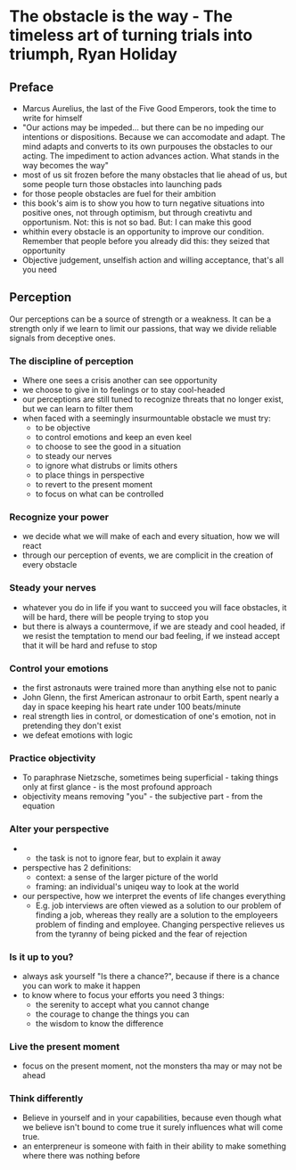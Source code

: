 # The obstacle is the way - The timeless art of turning trials into triumph, Ryan Holiday

## Preface
- Marcus Aurelius, the last of the Five Good Emperors, took the time to write for himself
- "Our actions may be impeded... but there can be no impeding our intentions or dispositions. Because we can accomodate and adapt. The mind adapts and converts to its own purpouses the obstacles to our acting. The impediment to action advances action. What stands in the way becomes the way"
- most of us sit frozen before the many obstacles that lie ahead of us, but some people turn those obstacles into launching pads
- for those people obstacles are fuel for their ambition
- this book's aim is to show you how to turn negative situations into positive ones, not through optimism, but through creativtu and opportunism.
Not: this is not so bad. But: I can make this good
- whithin every obstacle is an opportunity to improve our condition. Remember that people before you already did this: they seized that opportunity
- Objective judgement, unselfish action and willing acceptance, that's all you need

## Perception
Our perceptions can be a source of strength or a weakness. It can be a strength only if we learn to limit our passions, that way we divide reliable signals from deceptive ones.

### The discipline of perception
- Where one sees a crisis another can see opportunity
- we choose to give in to feelings or to stay cool-headed
- our perceptions are still tuned to recognize threats that no longer exist, but we can learn to filter them
- when faced with a seemingly insurmountable obstacle we must try:
    - to be objective
    - to control emotions and keep an even keel
    - to choose to see the good in a situation
    - to steady our nerves
    - to ignore what distrubs or limits others
    - to place things in perspective
    - to revert to the present moment
    - to focus on what can be controlled

### Recognize your power
- we decide what we will make of each and every situation, how we will react
- through our perception of events, we are complicit in the creation of every obstacle

### Steady your nerves
- whatever you do in life if you want to succeed you will face obstacles, it will be hard, there will be people trying to stop you
- but there is always a countermove, if we are steady and cool headed, if we resist the temptation to mend our bad feeling, if we instead accept that it will be hard and refuse to stop

### Control your emotions
- the first astronauts were trained more than anything else not to panic
- John Glenn, the first American astronaur to orbit Earth, spent nearly a day in space keeping his heart rate under 100 beats/minute
- real strength lies in control, or domestication of one's emotion, not in pretending they don't exist
- we defeat emotions with logic

### Practice objectivity
- To paraphrase Nietzsche, sometimes being superficial - taking things only at first glance - is the most profound approach
- objectivity means removing "you" - the subjective part - from the equation

### Alter your perspective
- - the task is not to ignore fear, but to explain it away
- perspective has 2 definitions:
    - context: a sense of the larger picture of the world
    - framing: an individual's uniqeu way to look at the world
- our perspective, how we interpret the events of life changes everything
    - E.g. job interviews are often viewed as a solution to our problem of finding a job, whereas they really are a solution to the employeers problem of finding and employee. Changing perspective relieves us from the tyranny of being picked and the fear of rejection

### Is it up to you?
- always ask yourself "Is there a chance?", because if there is a chance you can work to make it happen
- to know where to focus your efforts you need 3 things:
    - the serenity to accept what you cannot change
    - the courage to change the things you can
    - the wisdom to know the difference

### Live the present moment
- focus on the present moment, not the monsters tha may or may not be ahead

### Think differently
- Believe in yourself and in your capabilities, because even though what we believe isn't bound to come true it surely influences what will come true.
- an enterpreneur is someone with faith in their ability to make something where there was nothing before